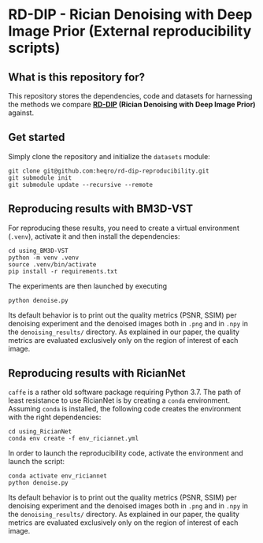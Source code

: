 # RD-DIP - Rician Denoising with Deep Image Prior (External reproducibility scripts)

## What is this repository for?

This repository stores the dependencies, code and datasets for harnessing the methods we compare **[RD-DIP](https://github.com/heqro/rd-dip) (Rician Denoising with Deep Image Prior)** against. 

## Get started 
Simply clone the repository and initialize the `datasets` module:
```
git clone git@github.com:heqro/rd-dip-reproducibility.git
git submodule init
git submodule update --recursive --remote
```


## Reproducing results with BM3D-VST

For reproducing these results, you need to create a virtual environment (`.venv`), activate it and then install the dependencies:
```
cd using_BM3D-VST
python -m venv .venv
source .venv/bin/activate
pip install -r requirements.txt
```
The experiments are then launched by executing
```
python denoise.py
```
Its default behavior is to print out the quality metrics (PSNR, SSIM) per denoising experiment and the denoised images both in `.png` and in `.npy` in the `denoising_results/` directory. As explained in our paper, the quality metrics are evaluated exclusively only on the region of interest of each image.

## Reproducing results with RicianNet

`caffe` is a rather old software package requiring Python 3.7. The path of least resistance to use RicianNet is by creating a `conda` environment. Assuming `conda` is installed, the following code creates the environment with the right dependencies:
```
cd using_RicianNet
conda env create -f env_riciannet.yml
```
In order to launch the reproducibility code, activate the environment and launch the script:
```
conda activate env_riciannet
python denoise.py
```
Its default behavior is to print out the quality metrics (PSNR, SSIM) per denoising experiment and the denoised images both in `.png` and in `.npy` in the `denoising_results/` directory. As explained in our paper, the quality metrics are evaluated exclusively only on the region of interest of each image.